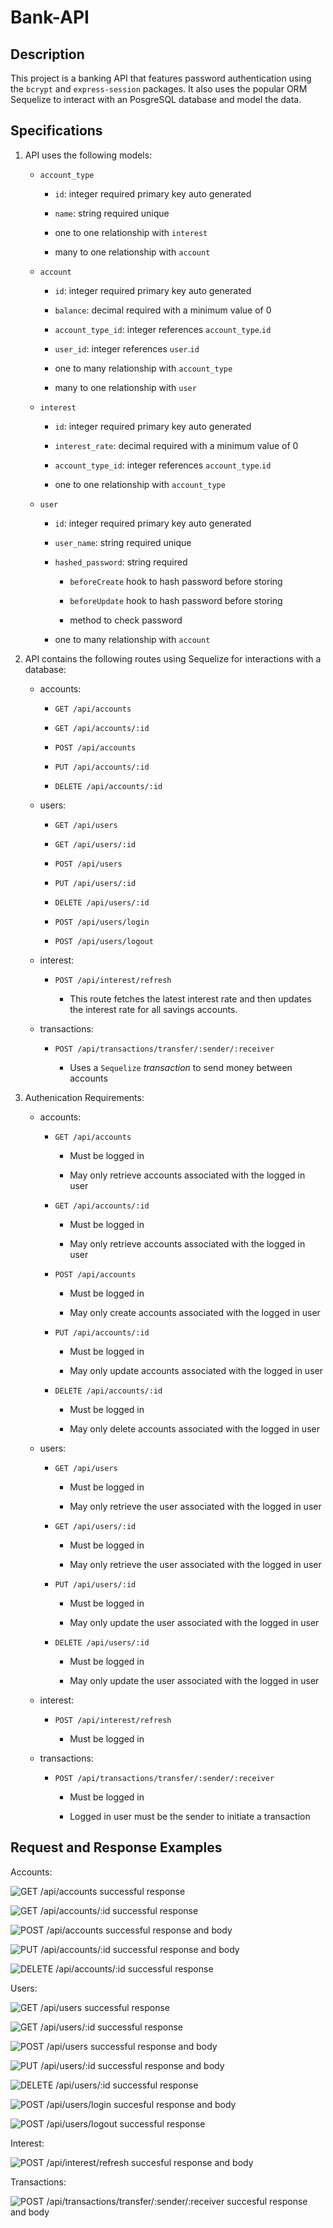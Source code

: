 # Bank-API

## Description

This project is a banking API that features password authentication using the `bcrypt` and `express-session` packages. It also uses the popular ORM Sequelize to interact with an PosgreSQL database and model the data.

## Specifications

1. API uses the following models:

    * `account_type`

      * `id`: integer required primary key auto generated

      * `name`: string required unique

      * one to one relationship with `interest`

      * many to one relationship with `account`

    * `account`

      * `id`: integer required primary key auto generated

      * `balance`: decimal required with a minimum value of 0

      * `account_type_id`: integer references `account_type`.`id`

      * `user_id`: integer references `user`.`id`

      * one to many relationship with `account_type`

      * many to one relationship with `user`

    * `interest`

      * `id`: integer required primary key auto generated

      * `interest_rate`: decimal required with a minimum value of 0

      * `account_type_id`: integer references `account_type`.`id`

      * one to one relationship with `account_type`

    * `user`

      * `id`: integer required primary key auto generated

      * `user_name`: string required unique

      * `hashed_password`: string required

        * `beforeCreate` hook to hash password before storing

        * `beforeUpdate` hook to hash password before storing

        * method to check password

      * one to many relationship with `account`

2. API contains the following routes using Sequelize for interactions with a database:

    * accounts:

      * `GET /api/accounts`

      * `GET /api/accounts/:id`

      * `POST /api/accounts`

      * `PUT /api/accounts/:id`

      * `DELETE /api/accounts/:id`

    * users:

      * `GET /api/users`

      * `GET /api/users/:id`

      * `POST /api/users`

      * `PUT /api/users/:id`

      * `DELETE /api/users/:id`

      * `POST /api/users/login`

      * `POST /api/users/logout`

    * interest:

      * `POST /api/interest/refresh`

        * This route fetches the latest interest rate and then updates the interest rate for all savings accounts.

    * transactions:

      * `POST /api/transactions/transfer/:sender/:receiver`

          * Uses a `Sequelize` _transaction_ to send money between accounts

3. Authenication Requirements:

    * accounts:

      * `GET /api/accounts`

        * Must be logged in

        * May only retrieve accounts associated with the logged in user

      * `GET /api/accounts/:id`

        * Must be logged in

        * May only retrieve accounts associated with the logged in user

      * `POST /api/accounts`

        * Must be logged in

        * May only create accounts associated with the logged in user

      * `PUT /api/accounts/:id`

        * Must be logged in

        * May only update accounts associated with the logged in user

      * `DELETE /api/accounts/:id`

        * Must be logged in

        * May only delete accounts associated with the logged in user

    * users:

      * `GET /api/users`

        * Must be logged in

        * May only retrieve the user associated with the logged in user

      * `GET /api/users/:id`

        * Must be logged in

        * May only retrieve the user associated with the logged in user

      * `PUT /api/users/:id`

        * Must be logged in

        * May only update the user associated with the logged in user

      * `DELETE /api/users/:id`

        * Must be logged in

        * May only update the user associated with the logged in user

    * interest:

      * `POST /api/interest/refresh`

        * Must be logged in

    * transactions:

      * `POST /api/transactions/transfer/:sender/:receiver`

        * Must be logged in

        * Logged in user must be the sender to initiate a transaction

## Request and Response Examples

Accounts:

![GET /api/accounts successful response]()

![GET /api/accounts/:id successful response]()

![POST /api/accounts successful response and body]()

![PUT /api/accounts/:id successful response and body]()

![DELETE /api/accounts/:id successful response]()

Users:

![GET /api/users successful response]()

![GET /api/users/:id successful response]()

![POST /api/users successful response and body]()

![PUT /api/users/:id successful response and body]()

![DELETE /api/users/:id successful response]()

![POST /api/users/login succesful response and body]()

![POST /api/users/logout successful response]()

Interest:

![POST /api/interest/refresh succesful response and body]()

Transactions:

![POST /api/transactions/transfer/:sender/:receiver succesful response and body]()
